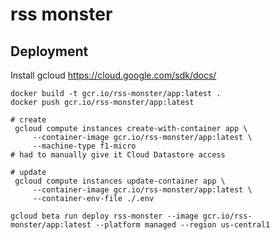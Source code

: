 # rss monster

## Deployment

Install gcloud https://cloud.google.com/sdk/docs/

```
docker build -t gcr.io/rss-monster/app:latest .
docker push gcr.io/rss-monster/app:latest
```

```
# create
 gcloud compute instances create-with-container app \
     --container-image gcr.io/rss-monster/app:latest \
     --machine-type f1-micro
# had to manually give it Cloud Datastore access

# update
 gcloud compute instances update-container app \
     --container-image gcr.io/rss-monster/app:latest \
     --container-env-file ./.env
```

```
gcloud beta run deploy rss-monster --image gcr.io/rss-monster/app:latest --platform managed --region us-central1
```
